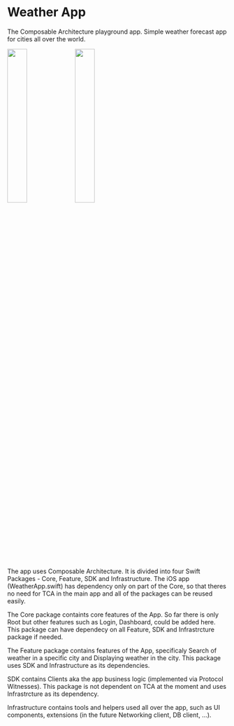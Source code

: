 # Weather App
The Composable Architecture playground app. Simple weather forecast app for cities all over the world.

<p>
  <img src="https://user-images.githubusercontent.com/43984788/205496976-e1d81d55-cc6c-4f6a-acaf-0ce228cd9d33.png" width="30%" height="30%">
  <spacer>
  <img src="https://user-images.githubusercontent.com/43984788/205496996-ef36e555-dac2-425c-b67f-a71302755592.png" width="30%" height="30%">
</p>

<p>The app uses Composable Architecture. It is divided into four Swift Packages - Core, Feature, SDK and Infrastructure. The iOS app (WeatherApp.swift) has dependency only on part of the Core, so that theres no need for TCA in the main app and all of the packages can be reused easily.</p>

<p>The Core package containts core features of the App. So far there is only Root but other features such as Login, Dashboard, could be added here. This package can have dependecy on all Feature, SDK and Infrastrcture package if needed. </p>
<p>The Feature package contains features of the App, specificaly Search of weather in a specific city and Displaying weather in the city. This package uses SDK and Infrastructure as its dependencies.</p>
<p>SDK contains Clients aka the app business logic (implemented via Protocol Witnesses). This package is not dependent on TCA at the moment and uses Infrastrcture as its dependency.</p>
<p>Infrastructure contains tools and helpers used all over the app, such as UI components, extensions (in the future Networking client, DB client, ...).</p>
